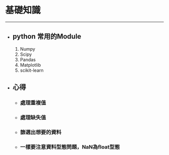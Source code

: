 # 基礎知識
---

+ ## python 常用的Module
    1. Numpy
    2. Scipy
    3. Pandas
    4. Matplotlib
    5. scikit-learn

+ ## 心得
  + ### 處理重複值
  + ### 處理缺失值
  + ### 篩選出想要的資料
  + ### 一樣要注意資料型態問題，NaN為float型態